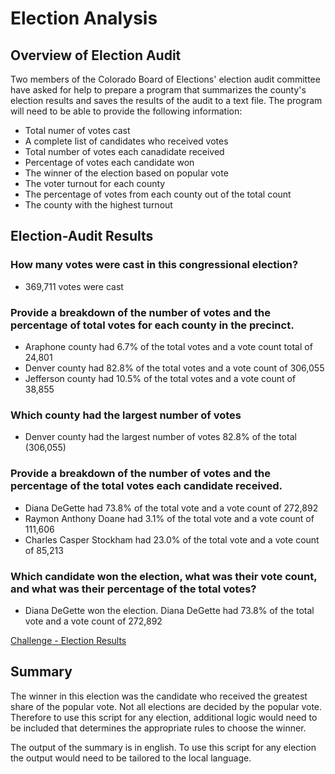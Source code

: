 # Election Analysis

## Overview of Election Audit
Two members of the Colorado Board of Elections' election audit committee have asked for help to prepare a program that summarizes the county's election results and saves the results of the audit to a text file. The program will need to be able to provide the following information:

  * Total numer of votes cast
  * A complete list of candidates who received votes
  * Total number of votes each canadidate received
  * Percentage of votes each candidate won
  * The winner of the election based on popular vote
  * The voter turnout for each county
  * The percentage of votes from each county out of the total count
  * The county with the highest turnout

## Election-Audit Results

### How many votes were cast in this congressional election?
* 369,711 votes were cast

### Provide a breakdown of the number of votes and the percentage of total votes for each county in the precinct.
* Araphone county had 6.7% of the total votes and a vote count total of 24,801
* Denver county had 82.8% of the total votes and a vote count of 306,055
* Jefferson county had 10.5% of the total votes and a vote count of 38,855

### Which county had the largest number of votes
* Denver county had the largest number of votes 82.8% of the total (306,055)

### Provide a breakdown of the number of votes and the percentage of the total votes each candidate received.
* Diana DeGette had 73.8% of the total vote and a vote count of 272,892
* Raymon Anthony Doane had 3.1% of the total vote and a vote count of 111,606
* Charles Casper Stockham had 23.0% of the total vote and a vote count of 85,213

### Which candidate won the election, what was their vote count, and what was their percentage of the total votes?
* Diana DeGette won the election. Diana DeGette had 73.8% of the total vote and a vote count of 272,892

[Challenge - Election Results](election_results.txt)

## Summary
The winner in this election was the candidate who received the greatest share of the popular vote.  Not all elections are decided by the popular vote. Therefore to use this script for any election, additional logic would need to be included that determines the appropriate rules to choose the winner.

The output of the summary is in english. To use this script for any election the output would need to be tailored to the local language.
